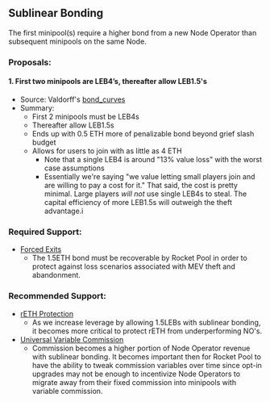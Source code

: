 ## Sublinear Bonding

The first minipool(s) require a higher bond from a new Node Operator than subsequent minipools on the same Node.

### Proposals:

#### 1. First two minipools are LEB4’s, thereafter allow LEB1.5's

- Source: Valdorff's [bond_curves](https://github.com/Valdorff/rp-thoughts/blob/2024-02_strategy/2023_11_rapid_research_incubator/bond_curves.md)
- Summary:
  - First 2 minipools must be LEB4s
  - Thereafter allow LEB1.5s
  - Ends up with 0.5 ETH more of penalizable bond beyond grief slash budget
  - Allows for users to join with as little as 4 ETH
    - Note that a single LEB4 is around "13% value loss" with the worst case assumptions
    - Essentially we're saying "we value letting small players join and are willing to pay a cost for it." That said, the cost is pretty minimal. Large players _will not_ use single LEB4s to steal. The capital efficiency of more LEB1.5s will outweigh the theft advantage.i

### Required Support:

- [Forced Exits](/Proposals/ForcedExits.md)
  - The 1.5ETH bond must be recoverable by Rocket Pool in order to protect against loss scenarios associated with MEV theft and abandonment.

### Recommended Support:

- [rETH Protection](/Proposals/rETHprotection.md)
  - As we increase leverage by allowing 1.5LEBs with sublinear bonding, it becomes more critical to protect rETH from underperforming NO's.
- [Universal Variable Commission](/Proposals/UniversalVariableCommission.md)
  - Commission becomes a higher portion of Node Operator revenue with sublinear bonding. It becomes important then for Rocket Pool to have the ability to tweak commission variables over time since opt-in upgrades may not be enough to incentivize Node Operators to migrate away from their fixed commission into minipools with variable commission.